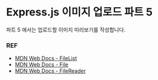 # Express.js 이미지 업로드 파트 5

파트 5 에서는 업로드할 이미지 미리보기를 작성합니다.

### REF
* [MDN Web Docs - FileList](https://developer.mozilla.org/en-US/docs/Web/API/FileList)
* [MDN Web Docs - File](https://developer.mozilla.org/en-US/docs/Web/API/File)
* [MDN Web Docs - FileReader](https://developer.mozilla.org/ko/docs/Web/API/FileReader)